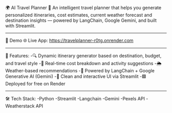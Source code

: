 🌍 AI Travel Planner 🧳
An intelligent travel planner that helps you generate personalized itineraries, cost estimates, current weather forecast and destination insights — powered by LangChain, Google Gemini, and built with Streamlit.


---

🚀 Demo
🌐 Live App: https://travelplanner-r0tg.onrender.com

---

🚀 Features:
-🔍 Dynamic itinerary generator based on destination, budget, and travel style
-💸 Real-time cost breakdown and activity suggestions
-🌦️ Weather-based recommendations
-🧠 Powered by LangChain + Google Generative AI (Gemini)
-🎯 Clean and interactive UI via Streamlit
-🟩 Deployed for free on Render

---

🛠 Tech Stack:
-Python
-Streamlit
-Langchain
-Gemini
-Pexels API
-Weatherstack API

